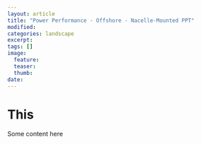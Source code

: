 ```yaml
---
layout: article
title: "Power Performance - Offshore - Nacelle-Mounted PPT"
modified:
categories: landscape
excerpt: 
tags: []
image: 
  feature:
  teaser: 
  thumb:
date: 
---
```


# This
Some content here
